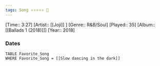 ```yaml
---
tags: Song ⭐⭐⭐⭐⭐ 💛
---
```

[Time:: 3:27]
[Artist:: [[Joji]] ]
[Genre:: R&B/Soul]
[Played:: 35]
[Album:: [[Ballads 1 (2018)]]]
[Year:: 2018]
### Dates
````dataview
TABLE Favorite_Song
WHERE Favorite_Song = [[Slow dancing in the dark]]
````